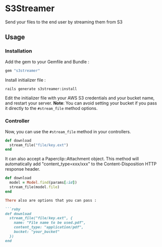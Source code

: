 # S3Streamer

Send your files to the end user by streaming them from S3

## Usage

### Installation

Add the gem to your Gemfile and Bundle :

```ruby
gem "s3streamer"
```

Install initializer file :

```bash
rails generate s3streamer:install
```

Edit the initializer file with your AWS S3 credentials and your bucket name,
and restart your server.
**Note**: You can avoid setting your bucket if you pass it directly to the
`#stream_file` method options.

### Controller

Now, you can use the `#stream_file` method in your controllers.

```ruby
def download
  stream_file("file/key.ext")
end
```

It can also accept a Paperclip::Attachment object. This method will
automatically add "content_type=xxx/xxx" to the Content-Disposition HTTP
response header.

```ruby
def download
  model = Model.find(params[:id])
  stream_file(model.file)
end

There also are options that you can pass :

```ruby
def download
  stream_file("file/key.ext", {
    name: "File name to be used.pdf",
    content_type: "application/pdf",
    bucket: "your_bucket"
  })
end
```
